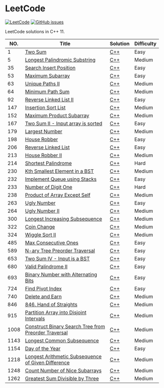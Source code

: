 LeetCode
========

[![LeetCode](https://img.shields.io/badge/LeetCode-MuuJian-brightgreen.svg)](https://github.com/MuuJian/LeetCode) 
[![GitHub issues](https://img.shields.io/github/issues/MuuJian/LeetCode.svg?colorB=blue)](https://github.com/MuuJian/LeetCode/issues)


LeetCode solutions in C++ 11.

|NO.|Title|Solution|Difficulty|
|---|-----|--------|----------|
|1|[Two Sum](https://leetcode.com/problems/two-sum/)|[C++](1.%20Two%20Sum/solution.h)|Easy|
|5|[Longest Palindromic Substring](https://leetcode.com/problems/longest-palindromic-substring/)|[C++](5.%20Longest%20Palindromic%20Substring/solution.h)|Medium|
|35|[Search Insert Position](https://leetcode.com/problems/search-insert-position/)|[C++](35.%20Search%20Insert%20Position/solution.h)|Easy|
|53|[Maximum Subarray](https://leetcode.com/problems/maximum-subarray/)|[C++](53.%20Maximum%20Subarray/solution.h)|Easy|
|63|[Unique Paths II](https://leetcode.com/problems/unique-paths-ii/)|[C++](63.%20Unique%20Paths%20II/solution.h)|Medium|
|64|[Minimum Path Sum](https://leetcode.com/problems/minimum-path-sum/)|[C++](64.%20Minimum%20Path%20Sum/solution.h)|Medium|
|92|[Reverse Linked List II](https://leetcode.com/problems/reverse-linked-list-ii/)|[C++](92.%20Reverse%20Linked%20List%20II/solution.h)|Easy|
|147|[Insertion Sort List](https://leetcode.com/problems/insertion-sort-list/)|[C++](147.%20Insertion%20Sort%20List/solution.h)|Medium|
|152|[Maximum Product Subarray](https://leetcode.com/problems/maximum-product-subarray/)|[C++](152.%20Maximum%20Product%20Subarray/solution.h)|Medium|
|167|[Two Sum II - Input array is sorted](https://leetcode.com/problems/two-sum-ii-input-array-is-sorted/)|[C++](167.%20Two%20Sum%20II%20-%20Input%20array%20is%20sorted/solution.h)|Easy|
|179|[Largest Number](https://leetcode.com/problems/largest-number/)|[C++](179.%20Largest%20Number/solution.h)|Medium|
|198|[House Robber](https://leetcode.com/problems/house-robber/)|[C++](198.%20House%20Robber/solution.h)|Easy|
|206|[Reverse Linked List](https://leetcode.com/problems/reverse-linked-list/)|[C++](206.%20Reverse%20Linked%20List/solution.h)|Easy|
|213|[House Robber II](https://leetcode.com/problems/house-robber-ii/)|[C++](213.%20House%20Robber%20II/solution.h)|Medium|
|214|[Shortest Palindrome](https://leetcode.com/problems/shortest-palindrome/)|[C++](214.%20Shortest%20Palindrome/solution.h)|Hard|
|230|[Kth Smallest Element in a BST](https://leetcode.com/problems/kth-smallest-element-in-a-bst/)|[C++](230.%20Kth%20Smallest%20Element%20in%20a%20BST/solution.h)|Medium|
|232|[Implement Queue using Stacks](https://leetcode.com/problems/implement-queue-using-stacks/)|[C++](232.%20Implement%20Queue%20using%20Stacks/solution.h)|Easy|
|233|[Number of Digit One](https://leetcode.com/problems/number-of-digit-one/)|[C++](233.%20Number%20of%20Digit%20One/solution.h)|Hard|
|238|[Product of Array Except Self](https://leetcode.com/problems/product-of-array-except-self/)|[C++](238.%20Product%20of%20Array%20Except%20Self/solution.h)|Medium|
|263|[Ugly Number](https://leetcode.com/problems/ugly-number/)|[C++](263.%20Ugly%20Number/solution.h)|Easy|
|264|[Ugly Number II](https://leetcode.com/problems/ugly-number-ii/)|[C++](264.%20Ugly%20Number%20II/solution.h)|Medium|
|300|[Longest Increasing Subsequence](https://leetcode.com/problems/longest-increasing-subsequence/)|[C++](300.%20Longest%20Increasing%20Subsequence/solution.h)|Medium|
|322|[Coin Change](https://leetcode.com/problems/coin-change/)|[C++](322.%20Coin%20Change/solution.h)|Medium|
|324|[Wiggle Sort II](https://leetcode.com/problems/wiggle-sort-ii/)|[C++](324.%20Wiggle%20Sort%20II/solution.h)|Medium|
|485|[Max Consecutive Ones](https://leetcode.com/problems/max-consecutive-ones/)|[C++](485.%20Max%20Consecutive%20Ones/solution.h)|Easy|
|589|[N-ary Tree Preorder Traversal](https://leetcode.com/problems/n-ary-tree-preorder-traversal/)|[C++](589.%20N-ary%20Tree%20Preorder%20Traversal/solution.h)|Easy|
|653|[Two Sum IV - Input is a BST](https://leetcode.com/problems/two-sum-iv-input-is-a-bst/)|[C++](653.%20Two%20Sum%20IV%20-%20Input%20is%20a%20BST/solution.h)|Easy|
|680|[Valid Palindrome II](https://leetcode.com/problems/valid-palindrome-ii/)|[C++](680.%20Valid%20Palindrome%20II/solution.h)|Easy|
|693|[Binary Number with Alternating Bits](https://leetcode.com/problems/binary-number-with-alternating-bits/)|[C++](693.%20Binary%20Number%20with%20Alternating%20Bits/solution.h)|Easy|
|724|[Find Pivot Index](https://leetcode.com/problems/find-pivot-index/)|[C++](724.%20Find%20Pivot%20Index/solution.h)|Easy|
|740|[Delete and Earn](https://leetcode.com/problems/delete-and-earn/)|[C++](740.%20Delete%20and%20Earn/solution.h)|Medium|
|846|[846. Hand of Straights](https://leetcode.com/problems/hand-of-straights/)|[C++](846.%20Hand%20of%20Straights/solution.h)|Medium|
|915|[Partition Array into Disjoint Intervals](https://leetcode.com/problems/partition-array-into-disjoint-intervals/)|[C++](915.%20Partition%20Array%20into%20Disjoint%20Intervals/solution.h)|Medium|
|1008|[Construct Binary Search Tree from Preorder Traversal](https://leetcode.com/problems/construct-binary-search-tree-from-preorder-traversal/)|[C++](1008.%20Construct%20Binary%20Search%20Tree%20from%20Preorder%20Traversal/solution.h)|Medium|
|1143|[Longest Common Subsequence](https://leetcode.com/problems/longest-common-subsequence/submissions/)|[C++](1143.%20Longest%20Common%20Subsequence/solution.h)|Medium|
|1154|[Day of the Year](https://leetcode.com/problems/day-of-the-year/)|[C++](1154.%20Day%20of%20the%20Year/solution.h)|Easy|
|1218|[Longest Arithmetic Subsequence of Given Difference](https://leetcode.com/problems/longest-arithmetic-subsequence-of-given-difference/)|[C++](1218.%20Longest%20Arithmetic%20Subsequence%20of%20Given%20Difference/solution.h)|Medium|
|1248|[Count Number of Nice Subarrays](https://leetcode.com/problems/count-number-of-nice-subarrays/)|[C++](1248.%20Count%20Number%20of%20Nice%20Subarrays/solution.h)|Medium|
|1262|[Greatest Sum Divisible by Three](https://leetcode.com/problems/greatest-sum-divisible-by-three/)|[C++](1262.%20Greatest%20Sum%20Divisible%20by%20Three/solution.h)|Medium|